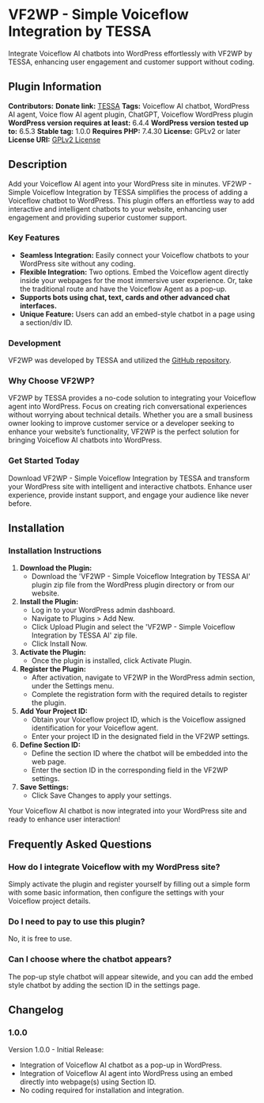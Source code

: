 # VF2WP - Simple Voiceflow Integration by TESSA

Integrate Voiceflow AI chatbots into WordPress effortlessly with VF2WP by TESSA, enhancing user engagement and customer support without coding.

## Plugin Information

**Contributors:**
**Donate link:** [TESSA](https://tessa.tech/)
**Tags:** Voiceflow AI chatbot, WordPress AI agent, Voice flow AI agent plugin, ChatGPT, Voiceflow WordPress plugin
**WordPress version requires at least:** 6.4.4
**WordPress version tested up to:** 6.5.3
**Stable tag:** 1.0.0
**Requires PHP:** 7.4.30
**License:** GPLv2 or later
**License URI:** [GPLv2 License](https://www.gnu.org/licenses/gpl-2.0.html)

## Description

Add your Voiceflow AI agent into your WordPress site in minutes. VF2WP - Simple Voiceflow Integration by TESSA simplifies the process of adding a Voiceflow chatbot to WordPress. This plugin offers an effortless way to add interactive and intelligent chatbots to your website, enhancing user engagement and providing superior customer support.

### Key Features
* **Seamless Integration:** Easily connect your Voiceflow chatbots to your WordPress site without any coding.
* **Flexible Integration:** Two options. Embed the Voiceflow agent directly inside your webpages for the most immersive user experience. Or, take the traditional route and have the Voiceflow Agent as a pop-up.
* **Supports bots using chat, text, cards and other advanced chat interfaces.**
* **Unique Feature:** Users can add an embed-style chatbot in a page using a section/div ID.

### Development
VF2WP was developed by TESSA and utilized the [GitHub repository](https://github.com/DanielRSnell/wordpress-voiceflow).

### Why Choose VF2WP?
VF2WP by TESSA provides a no-code solution to integrating your Voiceflow agent into WordPress. Focus on creating rich conversational experiences without worrying about technical details. Whether you are a small business owner looking to improve customer service or a developer seeking to enhance your website’s functionality, VF2WP is the perfect solution for bringing Voiceflow AI chatbots into WordPress.

### Get Started Today
Download VF2WP - Simple Voiceflow Integration by TESSA and transform your WordPress site with intelligent and interactive chatbots. Enhance user experience, provide instant support, and engage your audience like never before.

## Installation

### Installation Instructions

1. **Download the Plugin:**
    * Download the 'VF2WP - Simple Voiceflow Integration by TESSA AI' plugin zip file from the WordPress plugin directory or from our website.
2. **Install the Plugin:**
    * Log in to your WordPress admin dashboard.
    * Navigate to Plugins > Add New.
    * Click Upload Plugin and select the 'VF2WP - Simple Voiceflow Integration by TESSA AI' zip file.
    * Click Install Now.
3. **Activate the Plugin:**
    * Once the plugin is installed, click Activate Plugin.
4. **Register the Plugin:**
    * After activation, navigate to VF2WP in the WordPress admin section, under the Settings menu.
    * Complete the registration form with the required details to register the plugin.
5. **Add Your Project ID:**
    * Obtain your Voiceflow project ID, which is the Voiceflow assigned identification for your Voiceflow agent.
    * Enter your project ID in the designated field in the VF2WP settings.
6. **Define Section ID:**
    * Define the section ID where the chatbot will be embedded into the web page.
    * Enter the section ID in the corresponding field in the VF2WP settings.
7. **Save Settings:**
    * Click Save Changes to apply your settings.

Your Voiceflow AI chatbot is now integrated into your WordPress site and ready to enhance user interaction!

## Frequently Asked Questions

### How do I integrate Voiceflow with my WordPress site?
Simply activate the plugin and register yourself by filling out a simple form with some basic information, then configure the settings with your Voiceflow project details.

### Do I need to pay to use this plugin?
No, it is free to use.

### Can I choose where the chatbot appears?
The pop-up style chatbot will appear sitewide, and you can add the embed style chatbot by adding the section ID in the settings page.

## Changelog

### 1.0.0
Version 1.0.0 - Initial Release:
* Integration of Voiceflow AI chatbot as a pop-up in WordPress.
* Integration of Voiceflow AI agent into WordPress using an embed directly into webpage(s) using Section ID.
* No coding required for installation and integration.
